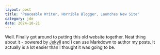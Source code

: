 ```yaml
---
layout: post
title: "Peaceable Writer, Horrible Blogger, Launches New Site"
category: jde
date: 2024-10-21
---
```


Well. Finally got around to putting this old website together. Neat thing about it - powered by [Jekyll](http://jekyllrb.com) and I can use Markdown to author my posts. It actually is a lot easier than I thought it was going to be.
